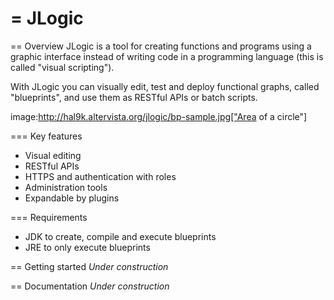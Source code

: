 = JLogic
====

== Overview
JLogic is a tool for creating functions and programs using a graphic interface instead of writing code in a programming language (this is called "visual scripting").

With JLogic you can visually edit, test and deploy functional graphs, called "blueprints", and use them as RESTful APIs or batch scripts.

image:http://hal9k.altervista.org/jlogic/bp-sample.jpg["Area of a circle"]

=== Key features

* Visual editing
* RESTful APIs
* HTTPS and authentication with roles
* Administration tools
* Expandable by plugins

=== Requirements

* JDK to create, compile and execute blueprints
* JRE to only execute blueprints

== Getting started
_Under construction_

== Documentation
_Under construction_
